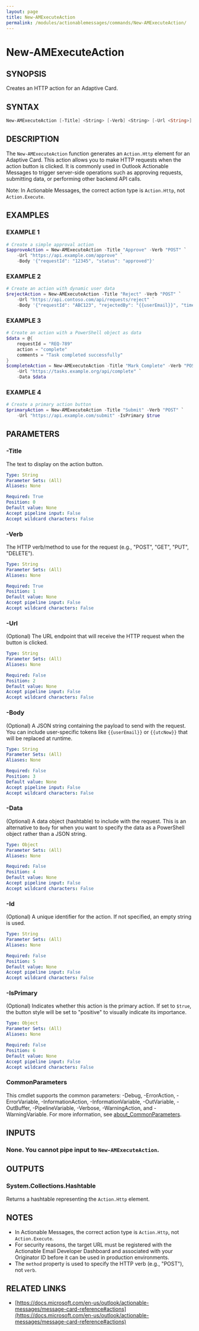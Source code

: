 ```yaml
---
layout: page
title: New-AMExecuteAction
permalink: /modules/actionablemessages/commands/New-AMExecuteAction/
---
```


# New-AMExecuteAction

## SYNOPSIS
Creates an HTTP action for an Adaptive Card.

## SYNTAX

```powershell
New-AMExecuteAction [-Title] <String> [-Verb] <String> [-Url <String>] [-Body <String>] [-Data <Object>] [-Id <String>] [-IsPrimary <Object>] [-Verbose <SwitchParameter>] [-Debug <SwitchParameter>] [-ErrorAction <ActionPreference>] [-WarningAction <ActionPreference>] [-InformationAction <ActionPreference>] [-ProgressAction <ActionPreference>] [-ErrorVariable <String>] [-WarningVariable <String>] [-InformationVariable <String>] [-OutVariable <String>] [-OutBuffer <Int32>] [-PipelineVariable <String>] [<CommonParameters>]
```

## DESCRIPTION
The `New-AMExecuteAction` function generates an `Action.Http` element for an Adaptive Card.
This action allows you to make HTTP requests when the action button is clicked.
It is commonly used in Outlook Actionable Messages to trigger server-side operations such as
approving requests, submitting data, or performing other backend API calls.

Note: In Actionable Messages, the correct action type is `Action.Http`, not `Action.Execute`.

## EXAMPLES

### EXAMPLE 1
```powershell
# Create a simple approval action
$approveAction = New-AMExecuteAction -Title "Approve" -Verb "POST" `
    -Url "https://api.example.com/approve" `
    -Body '{"requestId": "12345", "status": "approved"}'
```


### EXAMPLE 2
```powershell
# Create an action with dynamic user data
$rejectAction = New-AMExecuteAction -Title "Reject" -Verb "POST" `
    -Url "https://api.contoso.com/api/requests/reject" `
    -Body '{"requestId": "ABC123", "rejectedBy": "{{userEmail}}", "timestamp": "{{utcNow}}"}'
```


### EXAMPLE 3
```powershell
# Create an action with a PowerShell object as data
$data = @{
    requestId = "REQ-789"
    action = "complete"
    comments = "Task completed successfully"
}
$completeAction = New-AMExecuteAction -Title "Mark Complete" -Verb "POST" `
    -Url "https://tasks.example.org/api/complete" `
    -Data $data
```


### EXAMPLE 4
```powershell
# Create a primary action button
$primaryAction = New-AMExecuteAction -Title "Submit" -Verb "POST" `
    -Url "https://api.example.com/submit" -IsPrimary $true
```

## PARAMETERS

### -Title
The text to display on the action button.

```yaml
Type: String
Parameter Sets: (All)
Aliases: None

Required: True
Position: 0
Default value: None
Accept pipeline input: False
Accept wildcard characters: False
```

### -Verb
The HTTP verb/method to use for the request (e.g., "POST", "GET", "PUT", "DELETE").

```yaml
Type: String
Parameter Sets: (All)
Aliases: None

Required: True
Position: 1
Default value: None
Accept pipeline input: False
Accept wildcard characters: False
```

### -Url
(Optional) The URL endpoint that will receive the HTTP request when the button is clicked.

```yaml
Type: String
Parameter Sets: (All)
Aliases: None

Required: False
Position: 2
Default value: None
Accept pipeline input: False
Accept wildcard characters: False
```

### -Body
(Optional) A JSON string containing the payload to send with the request.
You can include user-specific tokens like `{{userEmail}}` or `{{utcNow}}` that will be replaced at runtime.

```yaml
Type: String
Parameter Sets: (All)
Aliases: None

Required: False
Position: 3
Default value: None
Accept pipeline input: False
Accept wildcard characters: False
```

### -Data
(Optional) A data object (hashtable) to include with the request. This is an alternative to `Body`
for when you want to specify the data as a PowerShell object rather than a JSON string.

```yaml
Type: Object
Parameter Sets: (All)
Aliases: None

Required: False
Position: 4
Default value: None
Accept pipeline input: False
Accept wildcard characters: False
```

### -Id
(Optional) A unique identifier for the action. If not specified, an empty string is used.

```yaml
Type: String
Parameter Sets: (All)
Aliases: None

Required: False
Position: 5
Default value: None
Accept pipeline input: False
Accept wildcard characters: False
```

### -IsPrimary
(Optional) Indicates whether this action is the primary action. If set to `$true`, the button style
will be set to "positive" to visually indicate its importance.

```yaml
Type: Object
Parameter Sets: (All)
Aliases: None

Required: False
Position: 6
Default value: None
Accept pipeline input: False
Accept wildcard characters: False
```

### CommonParameters
This cmdlet supports the common parameters: -Debug, -ErrorAction, -ErrorVariable, -InformationAction, -InformationVariable, -OutVariable, -OutBuffer, -PipelineVariable, -Verbose, -WarningAction, and -WarningVariable. For more information, see [about_CommonParameters](https://learn.microsoft.com/en-us/powershell/module/microsoft.powershell.core/about/about_commonparameters).

## INPUTS
### None. You cannot pipe input to `New-AMExecuteAction`.

## OUTPUTS
### System.Collections.Hashtable
Returns a hashtable representing the `Action.Http` element.

## NOTES
- In Actionable Messages, the correct action type is `Action.Http`, not `Action.Execute`.
- For security reasons, the target URL must be registered with the Actionable Email Developer Dashboard
  and associated with your Originator ID before it can be used in production environments.
- The `method` property is used to specify the HTTP verb (e.g., "POST"), not `verb`.

## RELATED LINKS
- [https://docs.microsoft.com/en-us/outlook/actionable-messages/message-card-reference#actions](https://docs.microsoft.com/en-us/outlook/actionable-messages/message-card-reference#actions)
